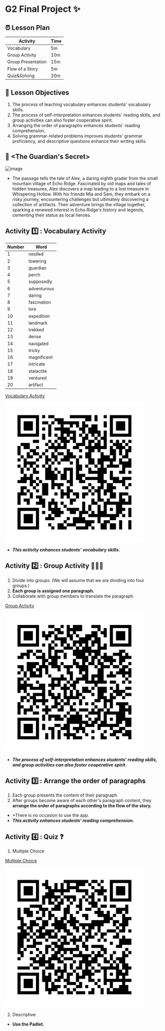# G2 Final Project ✨
## ⏰ Lesson Plan
| Activity | Time | 
|--------|----------|
| Vocabulary | 5m |
| Group Activity | 10m |
| Group Presentation | 15m |
| Flow of a Story | 5m |
| Quiz&Solving | 20m |
## 📌 Lesson Objectives
1. The process of teaching vocabulary enhances students' vocabulary skills.
2. The process of self-interpretation enhances students' reading skills, and group activities can also foster cooperative spirit.
3. Arranging the order of paragraphs enhances students' reading comprehension.
4. Solving grammar-related problems improves students' grammar proficiency, and descriptive questions enhance their writing skills.
## 📖 <The Guardian's Secret>
![image](https://github.com/MK316/Spring2024/blob/29243c621f99e2102f7e12bfe3919affb1e85c46/DLTESOL/project/Story02.png)
- The passage tells the tale of Alex, a daring eighth grader from the small mountain village of Echo Ridge. Fascinated by old maps and tales of hidden treasures, Alex discovers a map leading to a lost treasure in Whispering Hollow. With his friends Mia and Sam, they embark on a risky journey, encountering challenges but ultimately discovering a collection of artifacts. Their adventure brings the village together, sparking a renewed interest in Echo Ridge's history and legends, cementing their status as local heroes.
## Activity 1️⃣ : Vocabulary Activity
| Number |   Word   | 
|--------|----------|
|   1    | nestled     |
|   2    | towering     |
|   3    | guardian     |
|   4    | perch     |
|   5    | supposedly     |
|   6    | adventurous     |
|   7    | daring     |
|   8    | fascination     |
|   9    | lore     |
|   10    | expedition     |
|   11    | landmark     |
|   12    | trekked     |
|   13    | dense     |
|   14    | navigated     |
|   15    | tricky     |
|   16    | magnificent     |
|   17    | intricate     |
|   18    | stalactite     |
|   19    | ventured     |
|   20    | artifact     |

[Vocabulary Activity](https://3697bed50277217715.gradio.live)

![image](https://github.com/Brin1122/G2-finalproject/blob/bcee8ce35025e5660ee7706f4d2d6bfa12744d66/QR_1.png)

- __*This activity enhances students' vocabulary skills.*__
## Activity 2️⃣ : Group Activity 🧑‍🤝‍🧑
1. Divide into groups. (We will assume that we are dividing into four groups.)
2. __Each group is assigned one paragraph.__
3. Collaborate with group members to translate the paragraph.

[Group Activity](https://855946870af1e745a6.gradio.live)

![image](https://github.com/Brin1122/G2-finalproject/blob/eb70363cb4695fa8e0f11fee99ff51c963a50ab0/QR_2.png)

- __*The process of self-interpretation enhances students' reading skills, and group activities can also foster cooperative spirit.*__
## Activity 3️⃣ : Arrange the order of paragraphs
1. Each group presents the content of their paragraph.
2. After groups become aware of each other's paragraph content, they __arrange the order of paragraphs according to the flow of the story.__

- *There is no occasion to use the app.
- __*This activity enhances students' reading comprehension.*__

## Activity 4️⃣ : Quiz ❓
1. Multiple Choice

[Multiple Choice](https://ce1183eacd704e7c95.gradio.live)

![image](https://github.com/Brin1122/G2-finalproject/blob/39456fe12fca067850757a3b0c3d7da0050fc69e/QR_4.png)

2. Descriptive
- __Use the Padlet.__
